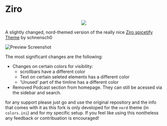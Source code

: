 # Ziro

<p align="center"><a href="https://www.nordtheme.com" target="_blank"><img src="https://raw.githubusercontent.com/arcticicestudio/nord-docs/develop/assets/images/nord/repository-hero.svg?sanitize=true"/></a></p>

A slightly changed, nord-themed version of the really nice [Ziro spicetify Theme](https://github.com/schnensch0/ziro) by schnensch0

![Preview Screenshot]("screenshot.png")

The most significant changes are the following:
- Changes on certain colors for visibility:
  - scrollbars have a different color
  - Text on certain seleted elements has a different color
  - 'Unused' part of the timline has a different color
- Removed Podcast section from homepage. They can still be acessed via the sidebar and search. 

for any support please just go and use the original repository and the info that comes with it as this fork is only developed for the `nord` theme (in `colors.ini`) and for my specific setup. If you feel like using this nontheless any feedback or contribuation is encouraged!